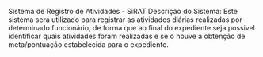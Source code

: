 Sistema de Registro de Atividades - SiRAT
Descrição do Sistema: Este sistema será utilizado para registrar as atividades diárias realizadas por determinado funcionário, de forma que ao final do expediente seja possivel identificar quais atividades foram realizadas e se o houve a obtenção de meta/pontuação estabelecida para o expediente.
